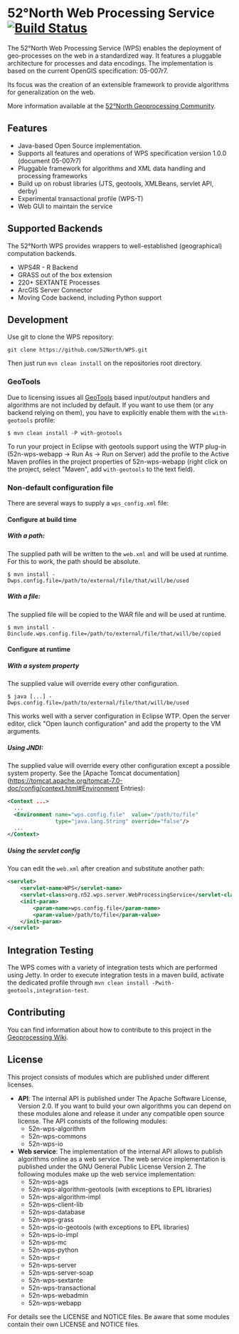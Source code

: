 # 52°North Web Processing Service [![Build Status](https://travis-ci.org/52North/WPS.png?branch=master)](https://travis-ci.org/52North/WPS)

The 52°North Web Processing Service (WPS) enables the deployment of geo-processes on the web in
a standardized way. It features a pluggable architecture for processes and data encodings.
The implementation is based on the current OpenGIS specification: 05-007r7.

Its focus was the creation of an extensible framework to provide algorithms for generalization on the web.

More information available at the [52°North Geoprocessing Community](http://52north.org/geoprocessing).

## Features

* Java-based Open Source implementation.
* Supports all features and operations of WPS specification version 1.0.0 (document 05-007r7)
* Pluggable framework for algorithms and XML data handling and processing frameworks
* Build up on robust libraries (JTS, geotools, XMLBeans, servlet API, derby)
* Experimental transactional profile (WPS-T)
* Web GUI to maintain the service

## Supported Backends

The 52°North WPS provides wrappers to well-established (geographical) computation backends.

* WPS4R - R Backend
* GRASS out of the box extension
* 220+ SEXTANTE Processes
* ArcGIS Server Connector
* Moving Code backend, including Python support

## Development

Use git to clone the WPS repository:

```
git clone https://github.com/52North/WPS.git
```

Then just run `mvn clean install` on the repositories root directory.

### GeoTools

Due to licensing issues all [GeoTools](http://www.geotools.org/) based input/output handlers and algorithms are not included by default. If you want to use them (or any backend relying on them), you have to explicitly enable them with the `with-geotools` profile:

```
$ mvn clean install -P with-geotools
```

To run your project in Eclipse with geotools support using the WTP plug-in (52n-wps-webapp -> Run As -> Run on Server) add the profile to the Active Maven profiles in the project properties of 52n-wps-webapp (right click on the project, select "Maven", add `with-geotools` to the text field). 

### Non-default configuration file
There are several ways to supply a `wps_config.xml` file:

#### Configure at build time

##### With a path:

The supplied path will be written to the `web.xml` and will be used at runtime. For this to work, the path should be absolute.

```
$ mvn install -Dwps.config.file=/path/to/external/file/that/will/be/used
```
##### With a file:

The supplied file will be copied to the WAR file and will be used at runtime.

```
$ mvn install -Dinclude.wps.config.file=/path/to/external/file/that/will/be/copied
```

#### Configure at runtime
##### With a system property

The supplied value will override every other configuration.

```
$ java [...] -Dwps.config.file=/path/to/external/file/that/will/be/used
```

This works well with a server configuration in Eclipse WTP. Open the server editor, click "Open launch configuration" and add the property to the VM arguments. 

##### Using JNDI:

The supplied value will override every other configuration except a possible system property. See the [Apache Tomcat documentation](https://tomcat.apache.org/tomcat-7.0-doc/config/context.html#Environment Entries):

```xml
<Context ...>
  ...
  <Environment name="wps.config.file"  value="/path/to/file"
               type="java.lang.String" override="false"/>
  ...
</Context>
```

##### Using the servlet config

You can edit the `web.xml` after creation and substitute another path:
```xml
<servlet>
    <servlet-name>WPS</servlet-name>
    <servlet-class>org.n52.wps.server.WebProcessingService</servlet-class>
    <init-param>
        <param-name>wps.config.file</param-name>
        <param-value>/path/to/file</param-value>
    </init-param>
</servlet>
  ```

## Integration Testing

The WPS comes with a variety of integration tests which are performed using Jetty.
In order to execute integration tests in a maven build, activate the dedicated profile
through `mvn clean install -Pwith-geotools,integration-test`.

## Contributing

You can find information about how to contribute to this project in the [Geoprocessing Wiki](https://wiki.52north.org/bin/view/Geoprocessing/StructuresAndProcedures#Git_Procedures).

## License

This project consists of modules which are published under different licenses.

* **API**: The internal API is published under The Apache Software License, Version 2.0. If you want to build your own algorithms you can depend on these modules alone and release it under any compatible open source license. The API consists of the following modules:
  * 52n-wps-algorithm
  * 52n-wps-commons
  * 52n-wps-io
* **Web service**: The implementation of the internal API allows to publish algorithms online as a web service. The web service implementation is published under the GNU General Public License Version 2. The following modules make up the web service implementation:
  * 52n-wps-ags
  * 52n-wps-algorithm-geotools (with exceptions to EPL libraries)
  * 52n-wps-algorithm-impl
  * 52n-wps-client-lib
  * 52n-wps-database
  * 52n-wps-grass
  * 52n-wps-io-geotools (with exceptions to EPL libraries)
  * 52n-wps-io-impl
  * 52n-wps-mc
  * 52n-wps-python
  * 52n-wps-r
  * 52n-wps-server
  * 52n-wps-server-soap
  * 52n-wps-sextante
  * 52n-wps-transactional
  * 52n-wps-webadmin
  * 52n-wps-webapp
  
For details see the LICENSE and NOTICE files. Be aware that some modules contain their own LICENSE and NOTICE files.
